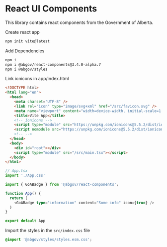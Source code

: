 # React UI Components

This library contains react components from the Government of Alberta.

Create react app
```bash
npm init vite@latest
```

Add Dependencies
```bash
npm i
npm i @abgov/react-components@3.4.0-alpha.7
npm i @abgov/styles
```

Link ionicons in app/index.html
```html
<!DOCTYPE html>
<html lang="en">
  <head>
    <meta charset="UTF-8" />
    <link rel="icon" type="image/svg+xml" href="/src/favicon.svg" />
    <meta name="viewport" content="width=device-width, initial-scale=1.0" />
    <title>Vite App</title>
    <!-- Ionicons -->
    <script type="module" src="https://unpkg.com/ionicons@5.5.2/dist/ionicons/ionicons.esm.js"></script>
    <script nomodule src="https://unpkg.com/ionicons@5.5.2/dist/ionicons/ionicons.js"></script>
    <!-- -->
  </head>
  <body>
    <div id="root"></div>
    <script type="module" src="/src/main.tsx"></script>
  </body>
</html>

```

```typescript
// App.tsx
import './App.css'

import { GoABadge } from '@abgov/react-components';

function App() {
  return (
    <GoABadge type="information" content="Some info" icon={true} />
  )
}

export default App


```

Import the styles in the `src/index.css` file
```css
@import '@abgov/styles/styles.esm.css';
```
